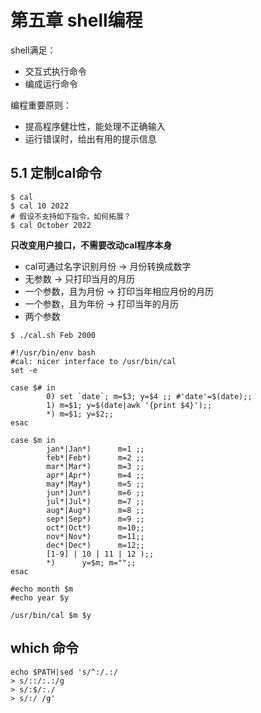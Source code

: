 # 第五章 shell编程

shell满足：

- 交互式执行命令
- 编成运行命令

编程重要原则：

- 提高程序健壮性，能处理不正确输入
- 运行错误时，给出有用的提示信息

## 5.1 定制cal命令

```
$ cal
$ cal 10 2022
# 假设不支持如下指令，如何拓展？
$ cal October 2022
```

**只改变用户接口，不需要改动cal程序本身**

- cal可通过名字识别月份 -> 月份转换成数字
- 无参数 -> 只打印当月的月历
- 一个参数，且为月份 -> 打印当年相应月份的月历
- 一个参数，且为年份 -> 打印当年的月历
- 两个参数

```shell
$ ./cal.sh Feb 2000

#!/usr/bin/env bash
#cal: nicer interface to /usr/bin/cal
set -e

case $# in
        0) set `date`; m=$3; y=$4 ;; #'date'=$(date);;
        1) m=$1; y=$(date|awk '{print $4}');;
        *) m=$1; y=$2;;
esac

case $m in
        jan*|Jan*)      m=1 ;;
        feb*|Feb*)      m=2 ;;
        mar*|Mar*)      m=3 ;;
        apr*|Apr*)      m=4 ;;
        may*|May*)      m=5 ;;
        jun*|Jun*)      m=6 ;;
        jul*|Jul*)      m=7 ;;
        aug*|Aug*)      m=8 ;;
        sep*|Sep*)      m=9 ;;
        oct*|Oct*)      m=10;;
        nov*|Nov*)      m=11;;
        dec*|Dec*)      m=12;;
        [1-9] | 10 | 11 | 12 );;
        *)      y=$m; m="";;
esac

#echo month $m
#echo year $y

/usr/bin/cal $m $y
```



## which 命令

```
echo $PATH|sed 's/^:/.:/
> s/::/:.:/g
> s/:$/:./
> s/:/ /g'
```

 